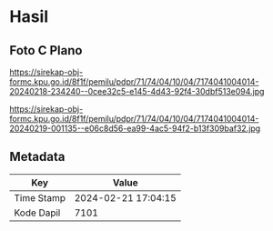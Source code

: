 # Hasil

## Foto C Plano

https://sirekap-obj-formc.kpu.go.id/8f1f/pemilu/pdpr/71/74/04/10/04/7174041004014-20240218-234240--0cee32c5-e145-4d43-92f4-30dbf513e094.jpg

https://sirekap-obj-formc.kpu.go.id/8f1f/pemilu/pdpr/71/74/04/10/04/7174041004014-20240219-001135--e06c8d56-ea99-4ac5-94f2-b13f309baf32.jpg


## Metadata

| Key        | Value               |
| ---------- | ------------------- |
| Time Stamp | 2024-02-21 17:04:15 |
| Kode Dapil | 7101                |



